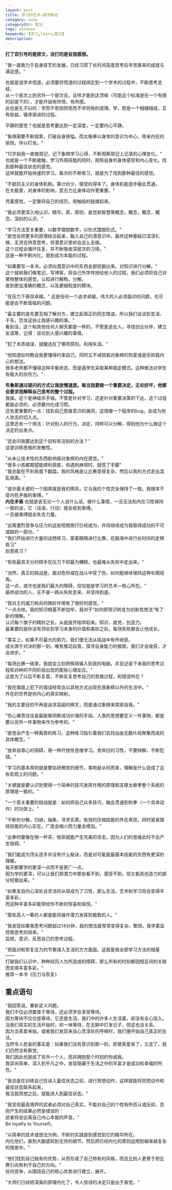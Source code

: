 ```yaml
---
layout: post
title: 学习的艺术—读书笔记
category: note
categoryStr: 笔记
tags: essence
keywords: [学习,learn,笔记]
description: 
---
```



**打了双引号的是原文，没打的是自我感想。**  


"我一直致力于自身技艺的发展，已经习惯了长时间高度思考后辛苦换来的成就与满足感。"  

也就是说学术悟道，必须要将悟道的过程绑定到一个学术的过程中，不断思考总结，  
从一个层次上到另外一个层次去，这样才能到达顶峰（可能这个标准是在一个有限的前提下的），才能开始有所悟，有所感。  
此也是孔子曰的：学而不思则罔思而不学则殆的道理。学，思是一个相辅相成，互有助益，循序渐进的过程。  

平静的感觉？也就是思考要达到一定深度，一定要内心平静。  

"象棋需要不断探索，打破自身狭隘。而太极拳以身体的意识为中心，带来内在的愉悦。伴以打坐。"  

"12岁起我一直做周记，记下象棋学习心得，不断观察周记上记录的心理变化。"  
也就是一个不断接触，学习外周技能的同时，观照自身的身体感受和内心变化。找到那种最佳状态的感觉。  
这样就能开始快速的学习，每次的不断练习，就是为了找到那种最佳的感觉。  

"不抵抗主义的身体机制。算计的少，感受的得多了。身体机能逐步融会贯通，  
在太极里，对身体的影响，意志力比身体动作更重要。"  

凭着感觉。一定要将自己的经历，突触般的链接起来。  

"我必须更深入地认识，精华，质，原则，直觉和智慧等概念。概念，概念，概念，深刻的认识。"  

"学习方法至关重要，以数字摆脱数字，以形式摆脱形式。"  
"直觉会把更多的原理结合起来，融入自己的潜意识中。最终这种基础已深深扎根，无须去特意思考，但潜意识里却会这么去做。  
这个过程会循环往复，并不断吸收深层次的习得。"  
这是一种不断内化，直到成为本能的过程。  

"如果要写一本书，必须向潜意识中的东西全部挖掘出来。对知识进行分解。"  
这个就和我们做笔记，写博客，将自己所学传授给他人的过程，我们必须将自己对某物整体的感觉，认知进行解构，分解，  
直到更加准确的概念，以及更细粒度的模块。  

"在压力下表现卓越。"
这是任何一个追求卓越，伟大的人必须面对的问题，也可能是会不断面临的问题。  

"最主要的是先要互相了解对方，建立起真正的同志情谊。所以我们会谈到生活，于东，恐龙这些让我感兴趣的事。"  
看到没，这个和其他任何人聊天都是一样的，不管是追女人，寻找创业伙伴，建立友谊等，记得：谈论别人感兴趣的事情。  

"犯了本质错误，提醒违反了哪项原则。利用失误。"  

"他知道如何教会我更懂得约束自己，同时又不减弱我对象棋的热爱或是压抑我内心的想法。  
很多老师都不懂得这种平衡状态，而是逼学生采取某种固定模式。这种做法对学生有极大的杀伤力。"  

**布鲁斯通过提问的方式让我放慢速度。每当我要做一个重要决定，无论好坏，他都会要求我解释自己思考的整个过程。**  
我操，这个是神级杀手锏。不管是针对学习，还是针对重要决策的下达，这个过程都是必须的，必须要内化成习惯。  
还有更重要的一点：找到自己思维意识的漏洞，这很像一个程序的bug，会成为他人攻击的切入点。  
这里还有一个用法：针对别人的行为，决定，同样可以分解，得到他为什么做这个决定的出发点。  

"还会问我要达到这个目标有没别的办法？"  
这是训练思维的发散性。  

"从未让技术性的东西影响我对象棋的内在感觉。"  
"很多小孩都期望能顺利获胜，但遇到麻烦时，就慌了手脚"  
"我总能在不利局面下翻盘。我的风格是让比赛变得复杂，然后以我的方式走出混乱局面。"  

"或许最关键的一个因素就是我的棋风，它与我的个性完全保持了一致。我根本不受内在矛盾的束缚。"  
**内在矛盾** 也就是说无论一个人说什么话，做什么事情，一旦无法和内在习性保持一致的话，它（话语，行动）就会收到束缚。  
一旦被束缚就会失去力量。  

"远离激烈竞争与压力的这些短期旅行已经成为，并将继续成为我取得成功的不可或缺的一部分。"  
"我们开始进行大量的设想练习，蒙着眼睛进行比赛，在脑海中进行长时间的走棋练习"  
刻意练习？  

"有些最具天分的棋手在压力下却最为糟糕，也最难从失败中走出来。"  

"当然，真正的挑战是，面对危险或在战斗中受了伤，如何能继续保持这种长期视角。  
这一点，或许也是我们最大的障碍，恰恰就是学习的艺术—核心所在。"  
最终成功的人，无不是一路从失败走来，并坚持到底。  

"我对王的威力和兵的微妙作用有了很好的感觉。"  
"一点点地，我的知识根基不断加牢，我对于“如何把常识转变为创新性想法”有了新的理解。"  
认识每个旗子的精妙之处，从底层开始学起来。知识，直觉，创造力。  
最重要的是你没有领会到学习本身的价值和美妙之处。每场失败都会让他成长。  

"事实上，如果不尽最大的努力，我们便无法从挑战中有所收获。  
成长源于对决的那一刻。唯有推动自我，探寻自身能力的极限，我们才会收获，才会进步。"  

"每场比赛一结束，我就会立刻把棋局输入到我的电脑，并且记录下来我的思考过程和对峙的不同阶段出现的那些心理反应。"  
这是为了以后不断复盘，不断反复思考自己的思维过程，和错误所在？  

"我在旗面上犯下的错误经常会以其他方式出现在我象棋以外的生活中。"  
外在的世界是你内心的真实映射。  

"我的主要目的不再是追求高超的棋艺，而是通过象棋来探索自我。"  

"伤心痛苦往往是最能够洞察成功价值的手段。人类的思想要定义一件事物，都是要以另外一件事物来作为参考的。"  

"直觉会产生一种离奇的练习，这种练习指引着我们去找出由无数片段聚集而成的具体概念。"  

"放弃自尊心的阻碍，用一种开放性思维学习。舍弃旧的习性，不要辩解，不断犯错。"  

"学习的基本原则就是要钻研微观的细节，事物是从何而来，理解是什么促成了这些宏观上的问题。"  

"关键就是要认识到使得一个简单的技巧发挥作用的原理和支撑太极拳整个系统的原理是一致的。"  

"一个至关重要的挑战就是：如何把自己众多技巧，融会贯通到刺拳（一个具体动作）的功效上。"  

"不断的分解，归纳，抽象，寻求实质。有效的压缩技能的外在表现，同时紧紧围绕技能的内心实在。广度会缩小而力量会增加。"  

"出拳时要像在倒一杯茶，倒茶就能产生完美的攻击，因为人们的思维此时不会产生阻碍。"  

"我们能成为顶尖选手并没有什么秘诀，而是对可能是最基本技能的东西有更深的理解。  
每天都要学的更深一点而不是更广一点。  
因为学的更深，可以让我们把潜力中那些看不到，感受不到，但又极具创造力的部分挖掘出来。"  

"如果发自内心深处且灵活的从容成为了习性，那么生活，艺术和学习将会变得丰富多彩，  
而这种丰富多彩能带给你不断的惊喜和愉悦。"  

"那些高人一筹的人都是能将操作潜力发挥到极致的人。"  

"我发现如果我思考问题超过14分钟，我的想法就常常变得复杂，繁琐。我学着监控我思考的效率。"  
监控，意识，反思自己的思考过程。  

"把面对和恢复压力的节奏揉入生活的方方面面。这就是我全部学习方法的根基——  
打破我们认识中，种种经历人为所造成的障碍，那么所有的时刻都因相互间的关联而变得丰富多彩。"  
推荐一本书《压力与恢复》  

## 重点语句<a id="sec-1-1" name="sec-1-1"></a>

"我回答说，重新定义问题。  
我们不仅必须要善于等待，还必须学会享受等待。  
因为等待不仅仅是等待，它还是生活。我们中的许多人生活着，却没有全心投入。  
当我们真实的生活开始时，却一味等待，在无聊中打发日子，但这也没关系。  
因为当真爱来临，或者我们发现来自心灵深处的呼唤时，我们便开始自己真正的生活。  
当然令人悲哀的事实是：如果我们没有意识到那一刻，即使真爱来了，又走了，我们仍然没有察觉。  
我们因此也就成了另外一个人，而非拥抱那个时刻的你或我。  
我崇尚简单，深入到平凡之中，发现隐藏于生活之中的丰富才是成功和幸福的所在。"  

"我总是在训练自己在进入最佳状态之前，进行冥想动作，这样就能将冥想动作和最佳状态联系起来，  
每当我冥想之后，就能进入到最佳状态。"  

"我坚信最高境界的武者必须对自己真实。不能对自己的个性有所否认或压抑，否则产生的结果必然是错误的：  
武者将会远离自己内心本能的声音。"  
Be loyalty to Yourself。  

"以简单的技术或想法为例，不断的实践直到感觉到它的精华所在。  
内化他们，直到大脑感知到无穷的细节。然后把已经内化的原则运用到越来越复杂的情景中。"  

"他们找到自己独有的优势，从而形成了自己特有的风格，而且比别人更善于把比赛引向有利于自己的方向。"  
任何竞争，从围绕自己的核心优势进行建立，展开。  

"大师们已经把深奥的原理内化了，令人惊讶的决定只是出于直觉。"  

